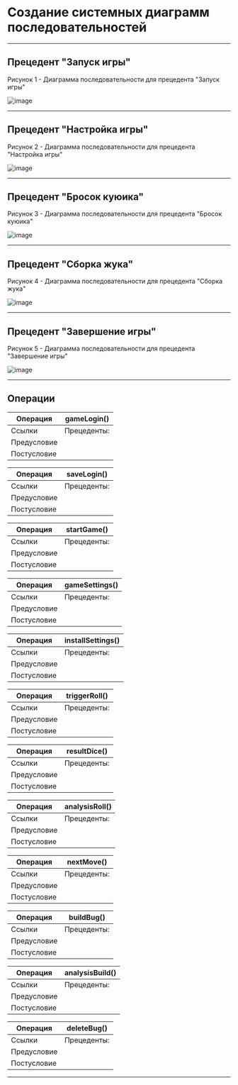 # Создание системных диаграмм последовательностей

---
## Прецедент "Запуск игры"
Рисунок 1 - Диаграмма последовательности для прецедента "Запуск игры"

![image](https://github.com/BREUCHT27/rtippo/assets/119112204/dc7d22e2-44a3-44f1-8542-9320d5bfd42e)


---
## Прецедент "Настройка игры"
Рисунок 2 - Диаграмма последовательности для прецедента "Настройка игры"

![image](https://github.com/BREUCHT27/rtippo/assets/119112204/fe20f4e7-4187-47d1-abf8-bcc81af3ad16)


---
## Прецедент "Бросок куюика"
Рисунок 3 - Диаграмма последовательности для прецедента "Бросок куюика"

![image](https://github.com/BREUCHT27/rtippo/assets/119112204/4e192c10-2399-430c-a753-943aa0d1b96a)


---
## Прецедент "Сборка жука"
Рисунок 4 - Диаграмма последовательности для прецедента "Сборка жука"

![image](https://github.com/BREUCHT27/rtippo/assets/119112204/f466eac3-7b60-4c1b-844c-a4d74ab74e61)



---
## Прецедент "Завершение игры"
Рисунок 5 - Диаграмма последовательности для прецедента "Завершение игры"

![image](https://github.com/BREUCHT27/rtippo/assets/119112204/cf60ae94-1e67-4ce7-9023-ac4ccc605908)


---
## Операции

| Операция | gameLogin() |
|---|---|
| Ссылки | Прецеденты:  |
| Предусловие |  |
| Постусловие |  |

| Операция | saveLogin() |
|---|---|
| Ссылки | Прецеденты:  |
| Предусловие |  |
| Постусловие |  |

| Операция | startGame() |
|---|---|
| Ссылки | Прецеденты:  |
| Предусловие |  |
| Постусловие |  |

| Операция | gameSettings() |
|---|---|
| Ссылки | Прецеденты:  |
| Предусловие |  |
| Постусловие |  |

| Операция | installSettings() |
|---|---|
| Ссылки | Прецеденты:  |
| Предусловие |  |
| Постусловие |  |

| Операция | triggerRoll() |
|---|---|
| Ссылки | Прецеденты:  |
| Предусловие |  |
| Постусловие |  |

| Операция | resultDice() |
|---|---|
| Ссылки | Прецеденты:  |
| Предусловие |  |
| Постусловие |  |

| Операция | analysisRoll() |
|---|---|
| Ссылки | Прецеденты:  |
| Предусловие |  |
| Постусловие |  |

| Операция | nextMove() |
|---|---|
| Ссылки | Прецеденты:  |
| Предусловие |  |
| Постусловие |  |

| Операция | buildBug() |
|---|---|
| Ссылки | Прецеденты:  |
| Предусловие |  |
| Постусловие |  |

| Операция | analysisBuild() |
|---|---|
| Ссылки | Прецеденты:  |
| Предусловие |  |
| Постусловие |  |

| Операция | deleteBug() |
|---|---|
| Ссылки | Прецеденты:  |
| Предусловие |  |
| Постусловие |  |

---
